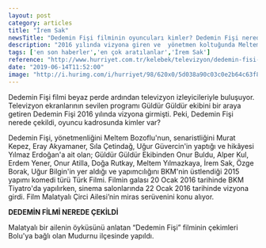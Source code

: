 ```yaml
---
layout: post
category: articles
title: "İrem Sak"
newsTitle: "Dedemin Fişi filminin oyuncuları kimler? Dedemin Fişi nerede çekildi? "
description: "2016 yılında vizyona giren ve  yönetmen koltuğunda Meltem Bozoflu'nuno oturduğu komedi filmi Dedemin Fişi, beyazperdenin ardından televizyonda seyirci ile buluşuyor. İzleyenleri kahkahaya doyuracak olan film, konusu, oyuncu kadrosu ve çekildiği yerle de büyük ilgi görüyor. İşte, Güldür Güldür ekibinin bir arada olduğu Dedemin Fişi filminin oyuncu kadrosu ve bazı bilgiler."
tags: ['en son haberler','en çok aratılanlar','İrem Sak']
reference: "http://www.hurriyet.com.tr/kelebek/televizyon/dedemin-fisi-nerede-cekildi-oyuncu-kadrosunda-kimler-var-41244212"
date: "2019-06-14T11:52:00"
image: "http://i.hurimg.com/i/hurriyet/98/620x0/5d038a90c03c0e2b64c63f86.jpg"
---
```


<p>Dedemin Fişi filmi beyaz perde ardından televizyon izleyicileriyle buluşuyor. Televizyon ekranlarının sevilen programı G&uuml;ld&uuml;r G&uuml;ld&uuml;r ekibini bir araya getiren Dedemin Fişi 2016 yılında vizyona girmişti. Peki, Dedemin Fişi nerede &ccedil;ekildi, oyuncu kadrosunda kimler var?</p>
<p>Dedemin Fişi, y&ouml;netmenliğini Meltem Bozoflu'nun, senaristliğini Murat Kepez, Eray Akyamaner, Sıla &Ccedil;etindağ, Uğur G&uuml;vercin'in yaptığı ve hik&acirc;yesi Yılmaz Erdoğan'a ait olan; G&uuml;ld&uuml;r G&uuml;ld&uuml;r Ekibinden Onur Buldu, Alper Kul, Erdem Yener, Onur Atilla, Doğa Rutkay, Meltem Yılmazkaya, İrem Sak, &Ouml;zge Borak, Uğur Bilgin'in yer aldığı ve yapımcılığını BKM'nin &uuml;stlendiği 2015 yapımı komedi t&uuml;r&uuml; T&uuml;rk Filmi. Filmin galası 20 Ocak 2016 tarihinde BKM Tiyatro'da yapılırken, sinema salonlarında 22 Ocak 2016 tarihinde vizyona girdi. Film Malatyalı &Ccedil;irci Ailesi&rsquo;nin miras ser&uuml;venini konu alıyor.</p>
<p><strong>DEDEMİN FİLMİ NEREDE &Ccedil;EKİLDİ</strong></p>
<p>Malatyalı bir ailenin &ouml;yk&uuml;s&uuml;n&uuml; anlatan &ldquo;Dedemin Fişi&rdquo; filminin &ccedil;ekimleri Bolu'ya bağlı olan Mudurnu il&ccedil;esinde yapıldı.</p>